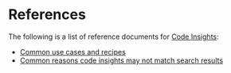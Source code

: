 # References

The following is a list of reference documents for [Code Insights](../index.md):

- [Common use cases and recipes](references/common_use_cases.md)
- [Common reasons code insights may not match search results](common_reasons_code_insights_may_not_match_search_results.md)
